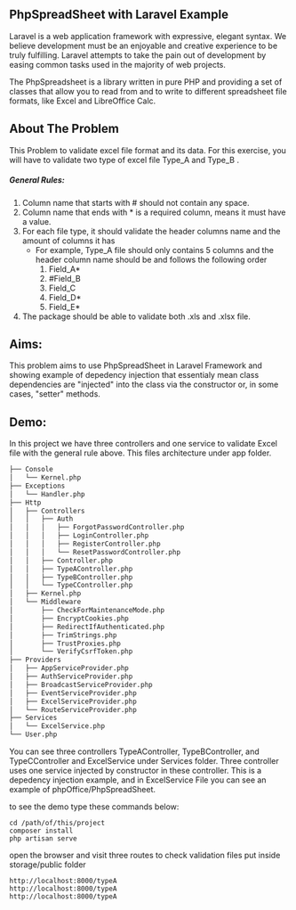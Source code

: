 ## PhpSpreadSheet with Laravel Example

Laravel is a web application framework with expressive, elegant syntax. We believe development must be an enjoyable and creative experience to be truly fulfilling. Laravel attempts to take the pain out of development by easing common tasks used in the majority of web projects.

The PhpSpreadsheet is a library written in pure PHP and providing a set of classes that allow you to read from and to write to different spreadsheet file formats, like Excel and LibreOffice Calc.

## About The Problem
This Problem to	validate excel file format and its data. For this exercise, you will have to validate two type of excel file Type_A and Type_B .

##### General Rules:
1. Column name that starts with # should not contain	any space.
2. Column name that	ends with  * is a required column, means it must have a value.
3. For each	file type, it should validate the header columns name and the amount of columns	it has
    - For example, Type_A file should only contains 5 columns and the header column name should be and follows the following order
        1. Field_A*
        2. #Field_B
        3. Field_C
        4. Field_D*
        5. Field_E*
4. The package should be able to validate both .xls and .xlsx file.

## Aims:
This problem aims to use PhpSpreadSheet in Laravel Framework and showing example of depedency injection that essentialy mean  class dependencies are "injected" into the class via the constructor or, in some cases, "setter" methods.

## Demo:
In this project we have three controllers and one service to validate Excel file  with the general rule above. This files architecture under app folder.
```bash
├── Console
│   └── Kernel.php
├── Exceptions
│   └── Handler.php
├── Http
│   ├── Controllers
│   │   ├── Auth
│   │   │   ├── ForgotPasswordController.php
│   │   │   ├── LoginController.php
│   │   │   ├── RegisterController.php
│   │   │   └── ResetPasswordController.php
│   │   ├── Controller.php
│   │   ├── TypeAController.php
│   │   ├── TypeBController.php
│   │   └── TypeCController.php
│   ├── Kernel.php
│   └── Middleware
│       ├── CheckForMaintenanceMode.php
│       ├── EncryptCookies.php
│       ├── RedirectIfAuthenticated.php
│       ├── TrimStrings.php
│       ├── TrustProxies.php
│       └── VerifyCsrfToken.php
├── Providers
│   ├── AppServiceProvider.php
│   ├── AuthServiceProvider.php
│   ├── BroadcastServiceProvider.php
│   ├── EventServiceProvider.php
│   ├── ExcelServiceProvider.php
│   └── RouteServiceProvider.php
├── Services
│   └── ExcelService.php
└── User.php

```
You can see three controllers TypeAController, TypeBController, and TypeCController and ExcelService under Services folder. Three controller uses one service injected by constructor in these controller. This is a depedency injection example, and in ExcelService File you can see an example of phpOffice/PhpSpreadSheet.

to see the demo type these commands below:
```
cd /path/of/this/project
composer install
php artisan serve
```
open the browser and visit three routes to check validation files put inside storage/public folder
```
http://localhost:8000/typeA
http://localhost:8000/typeA
http://localhost:8000/typeA
```
